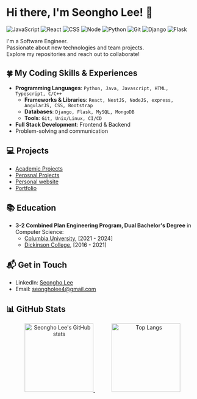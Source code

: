 # Hi there, I'm Seongho Lee! 👋

![JavaScript](https://img.shields.io/badge/JavaScript-F7DF1E?style=flat-square&logo=javascript&logoColor=black)
![React](https://img.shields.io/badge/React-61DAFB?style=flat-square&logo=react&logoColor=white)
![CSS](https://img.shields.io/badge/CSS-1572B6?style=flat-square&logo=css3&logoColor=white)
![Node](https://img.shields.io/badge/Node.js-339933?style=flat-square&logo=node.js&logoColor=white)
![Python](https://img.shields.io/badge/Python-3776AB?style=flat-square&logo=python&logoColor=white)
![Git](https://img.shields.io/badge/Git-F05032?style=flat-square&logo=git&logoColor=white)
![Django](https://img.shields.io/badge/Django-092E20?style=flat-square&logo=django&logoColor=white)
![Flask](https://img.shields.io/badge/Flask-000000?style=flat-square&logo=flask&logoColor=white)

I'm a Software Engineer.  
Passionate about new technologies and team projects.  
Explore my repositories and reach out to collaborate!  

## 🍀 My Coding Skills & Experiences
- **Programming Languages**: `Python, Java, Javascript, HTML, Typescript, C/C++`
  - **Frameworks & Libraries**: `React, NestJS, NodeJS, express, AngularJS, CSS, Bootstrap`
  - **Databases**: `Django, Flask, MySQL, MongoDB`
  - **Tools**: `Git, Unix/Linux, CI/CD`
- **Full Stack Development**: Frontend & Backend
- Problem-solving and communication

## 💻 Projects
- [Academic Projects](https://github.com/stars/seongholee4/lists/school-project)
- [Perosnal Projects](https://github.com/stars/seongholee4/lists/project)
- [Personal website](https://seongholee4.github.io/)
- [Portfolio](https://www.seongholee.com)

## 📚 Education
- **3-2 Combined Plan Engineering Program, Dual Bachelor's Degree** in Computer Science:
  - [Columbia University](https://www.columbia.edu/), [2021 - 2024]
  - [Dickinson College](https://www.dickinson.edu/), [2016 - 2021]

## 📬 Get in Touch
- LinkedIn: [Seongho Lee](https://www.linkedin.com/in/leeseongho/)
- Email: [seongholee4@gmail.com](mailto:seongholee4@gmail.com)

## 📊 GitHub Stats 

<p align="center">
  <a href="https://github.com/seongholee4">
    <img height="180em" src="https://github-readme-stats.vercel.app/api?username=seongholee4&show_icons=true&theme=radical" alt="Seongho Lee's GitHub stats" />
  </a>
  &nbsp;&nbsp;&nbsp;&nbsp;&nbsp;&nbsp;&nbsp;&nbsp;&nbsp;&nbsp;
  <a href="https://github.com/seongholee4">
    <img height="180em" src="https://github-readme-stats.vercel.app/api/top-langs/?username=seongholee4&layout=compact&theme=radical" alt="Top Langs" />
  </a>
</p>

